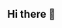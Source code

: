 ## Hi there 👋

<!--
**johnbarayuga25/johnbarayuga25** is a ✨ _special_ ✨ repository because its `README.md` (this file) appears on your GitHub profile.

Here are some ideas to get you started:

- 🔭 I’m currently working on ...an accounting degree!
- 🌱 I’m currently learning ...data analytics within the Sustainable Development Goals
- 👯 I’m looking to collaborate on ...data analytics, nonprofit, and philanthropic projects!
- 🤔 I’m looking for help with ...
- 💬 Ask me about ...
- 📫 How to reach me: ...
- 😄 Pronouns: ...
- ⚡ Fun fact: ...
-->
